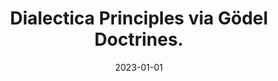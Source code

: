 ---
type: article
authors:
  - Trotta, Davide
  - Spadetto, Matteo
  - de Paiva, Valeria
title: "Dialectica Principles via Gödel Doctrines."
journal: "Theoretical Computer Science."
note:
date: 2023-01-01
resource:
  type: pdf
  pdf-url: includes/pubs/2023tcs.pdf 

---